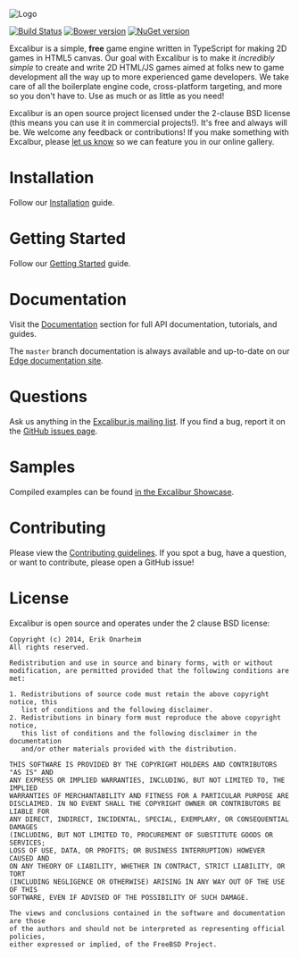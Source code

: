 ![Logo](/assets/excalibur-title-dark.png?raw=true)

[![Build Status](https://travis-ci.org/excaliburjs/Excalibur.png?branch=master)](https://travis-ci.org/excaliburjs/Excalibur)
[![Bower version](https://badge.fury.io/bo/excalibur.png)](http://badge.fury.io/bo/excalibur)
[![NuGet version](https://badge.fury.io/nu/Excalibur.png)](http://badge.fury.io/nu/Excalibur)

Excalibur is a simple, **free** game engine written in TypeScript for making 2D games in HTML5 canvas. Our goal with Excalibur is to make it *incredibly simple* to create and write 2D HTML/JS games aimed at folks new to game development all the way up to more experienced game developers. We take care of all the boilerplate engine code, cross-platform targeting, and more so you don't have to. Use as much or as little as you need!

Excalibur is an open source project licensed under the 2-clause BSD license (this means you can use it in commercial projects!). It's free and always will be. We welcome any feedback or contributions! If you make something with Excalbur, please [let us know](https://groups.google.com/forum/#!forum/excaliburjs) so we can feature you in our online gallery.

# Installation

Follow our [Installation](http://excaliburjs.com/docs/install.html) guide.

# Getting Started

Follow our [Getting Started](http://excaliburjs.com/docs/quickstart.html) guide.

# Documentation

Visit the [Documentation](http://excaliburjs.com/docs) section for full API documentation, tutorials, and guides.

The `master` branch documentation is always available and up-to-date on our [Edge documentation site](http://excaliburjs.com/docs/api/edge).

# Questions

Ask us anything in the [Excalibur.js mailing list](https://groups.google.com/forum/#!forum/excaliburjs). If you find a bug, report it on the [GitHub issues page](https://github.com/excaliburjs/Excalibur/issues).

# Samples

Compiled examples can be found [in the Excalibur Showcase](http://excaliburjs.com/showcase/).

# Contributing

Please view the [Contributing guidelines](CONTRIBUTING.md). If you spot a bug, have a question, or want to contribute, please open a GitHub issue!

# License

Excalibur is open source and operates under the 2 clause BSD license:

	Copyright (c) 2014, Erik Onarheim
	All rights reserved.
	
	Redistribution and use in source and binary forms, with or without
	modification, are permitted provided that the following conditions are met: 
	
	1. Redistributions of source code must retain the above copyright notice, this
	   list of conditions and the following disclaimer. 
	2. Redistributions in binary form must reproduce the above copyright notice,
	   this list of conditions and the following disclaimer in the documentation
	   and/or other materials provided with the distribution. 
	
	THIS SOFTWARE IS PROVIDED BY THE COPYRIGHT HOLDERS AND CONTRIBUTORS "AS IS" AND
	ANY EXPRESS OR IMPLIED WARRANTIES, INCLUDING, BUT NOT LIMITED TO, THE IMPLIED
	WARRANTIES OF MERCHANTABILITY AND FITNESS FOR A PARTICULAR PURPOSE ARE
	DISCLAIMED. IN NO EVENT SHALL THE COPYRIGHT OWNER OR CONTRIBUTORS BE LIABLE FOR
	ANY DIRECT, INDIRECT, INCIDENTAL, SPECIAL, EXEMPLARY, OR CONSEQUENTIAL DAMAGES
	(INCLUDING, BUT NOT LIMITED TO, PROCUREMENT OF SUBSTITUTE GOODS OR SERVICES;
	LOSS OF USE, DATA, OR PROFITS; OR BUSINESS INTERRUPTION) HOWEVER CAUSED AND
	ON ANY THEORY OF LIABILITY, WHETHER IN CONTRACT, STRICT LIABILITY, OR TORT
	(INCLUDING NEGLIGENCE OR OTHERWISE) ARISING IN ANY WAY OUT OF THE USE OF THIS
	SOFTWARE, EVEN IF ADVISED OF THE POSSIBILITY OF SUCH DAMAGE.
	
	The views and conclusions contained in the software and documentation are those
	of the authors and should not be interpreted as representing official policies, 
	either expressed or implied, of the FreeBSD Project.
